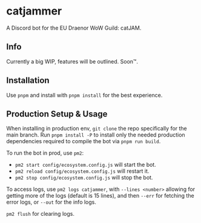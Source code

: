 # catjammer

A Discord bot for the EU Draenor WoW Guild: catJAM.

## Info

Currently a big WIP, features will be outlined. Soon™.

## Installation

Use `pnpm` and install with `pnpm install` for the best experience.

## Production Setup & Usage

When installing in production env, `git clone` the repo specifically for the main branch. Run `pnpm install -P` to install only the needed production dependencies required to compile the bot via `pnpm run build`.

To run the bot in prod, use `pm2`:

- `pm2 start config/ecosystem.config.js` will start the bot.
- `pm2 reload config/ecosystem.config.js` will restart it.
- `pm2 stop config/ecosystem.config.js` will stop the bot.

To access logs, use `pm2 logs catjammer`, with `--lines <number>` allowing for getting more of the logs (default is 15 lines), and then `--err` for fetching the error logs, or `--out` for the info logs.

`pm2 flush` for clearing logs.
